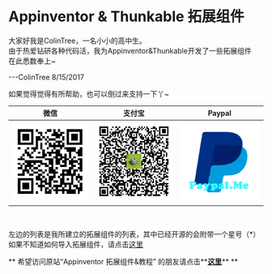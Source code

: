 # Appinventor & Thunkable 拓展组件

大家好我是ColinTree，一名小小的高中生。  
由于热爱钻研各种代码活，我为Appinventor&Thunkable开发了一些拓展组件  
在此悉数奉上~  

---ColinTree 8/15/2017

如果觉得觉得有所帮助，也可以倒过来支持一下丫~

|微信|支付宝|Paypal|
|---|---|---|
| ![](./images/sponsor/Wechat.png) | ![](./images/sponsor/Alipay.png) | [![](./images/sponsor/Paypal.png)](https://www.paypal.me/ColinTree) |

<br>

左边的列表是我所建立的拓展组件的列表，其中已经开源的会附带一个星号（\*）  
如果不知道如何导入拓展组件，请点击[这里](HowToInstallExtensions.md)

** 希望访问原站“Appinventor 拓展组件&教程” 的朋友请点击**[**这里**](http://appextension.applinzi.com/)** **
